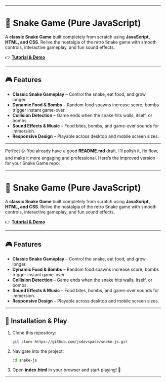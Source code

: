 
---

# 🐍 Snake Game (Pure JavaScript)

A **classic Snake Game** built completely from scratch using **JavaScript, HTML, and CSS**.
Relive the nostalgia of the retro Snake game with smooth controls, interactive gameplay, and fun sound effects.

👉 [**Tutorial & Demo**](https://jsdev.space/snake-js/)

---

## 🎮 Features

* **Classic Snake Gameplay** – Control the snake, eat food, and grow longer.
* **Dynamic Food & Bombs** – Random food spawns increase score; bombs trigger instant game-over.
* **Collision Detection** – Game ends when the snake hits walls, itself, or bombs.
* **Sound Effects & Music** – Food bites, bombs, and game-over sounds for immersion.
* **Responsive Design** – Playable across desktop and mobile screen sizes.

---

Perfect 👍 You already have a good **README.md** draft. I’ll polish it, fix flow, and make it more engaging and professional. Here’s the improved version for your Snake Game repo:

---

# 🐍 Snake Game (Pure JavaScript)

A **classic Snake Game** built completely from scratch using **JavaScript, HTML, and CSS**.
Relive the nostalgia of the retro Snake game with smooth controls, interactive gameplay, and fun sound effects.

👉 [**Tutorial & Demo**](https://jsdev.space/snake-js/)

---

## 🎮 Features

* **Classic Snake Gameplay** – Control the snake, eat food, and grow longer.
* **Dynamic Food & Bombs** – Random food spawns increase score; bombs trigger instant game-over.
* **Collision Detection** – Game ends when the snake hits walls, itself, or bombs.
* **Sound Effects & Music** – Food bites, bombs, and game-over sounds for immersion.
* **Responsive Design** – Playable across desktop and mobile screen sizes.

---

## 🚀 Installation & Play

1. Clone this repository:

   ```bash
   git clone https://github.com/jsdevspace/snake-js.git
   ```
2. Navigate into the project:

   ```bash
   cd snake-js
   ```
3. Open **index.html** in your browser and start playing! 🎉

---
